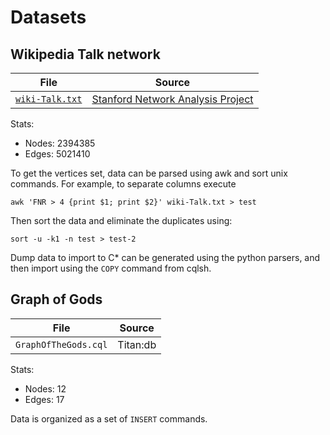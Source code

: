 # Datasets


## Wikipedia Talk network
|File | Source |
| --- | --- |
| [`wiki-Talk.txt`](https://snap.stanford.edu/data/wiki-Talk.txt.gz) | [Stanford Network Analysis Project](https://snap.stanford.edu/data/wiki-Talk.html) |

Stats:

 * Nodes: 	2394385
 * Edges: 	5021410

To get the vertices set, data can be parsed using awk and sort unix commands. For example, to separate columns execute

```
awk 'FNR > 4 {print $1; print $2}' wiki-Talk.txt > test
```

Then sort the data and eliminate the duplicates using:
```
sort -u -k1 -n test > test-2
```

Dump data to import to C* can be generated using the python parsers, and then import using the `COPY` command from cqlsh. 


## Graph of Gods
|File | Source |
| --- | --- |
| `GraphOfTheGods.cql` | Titan:db |

Stats:

 * Nodes: 	12
 * Edges: 	17

Data is organized as a set of `INSERT` commands.
